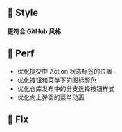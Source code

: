 ## 🌈 Style

#### 更符合 GitHub 风格

## 🎈 Perf

- 优化提交中 Action 状态标签的位置
- 优化按钮和菜单下的图标颜色
- 优化仓库发布中的分支选择按钮样式
- 优化向上弹窗的菜单动画

## 🐞 Fix
